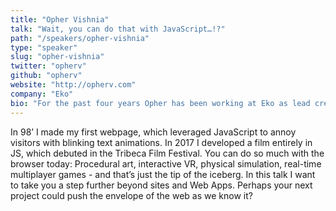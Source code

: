 ```yaml
---
title: "Opher Vishnia"
talk: "Wait, you can do that with JavaScript…!?"
path: "/speakers/opher-vishnia"
type: "speaker"
slug: "opher-vishnia"
twitter: "opherv"
github: "opherv"
website: "http://opherv.com"
company: "Eko"
bio: "For the past four years Opher has been working at Eko as lead creative developer, specializing in web technologies. His day-to-day involves working with both creative teams (design, art, film) as well as development teams to push the envelope of interactive video, a new and exciting creative medium. His latest work involved the VR film “Broken Night” and was featured at Cannes film festival and the Tribeca Film Festival in NYC."
---
```


<p>In 98’ I made my first webpage, which leveraged JavaScript to annoy visitors with blinking text animations. In 2017 I developed a film entirely in JS, which debuted in the Tribeca Film Festival. You can do so much with the browser today: Procedural art, interactive VR, physical simulation, real-time multiplayer games - and that’s just the tip of the iceberg. In this talk I want to take you a step further beyond sites and Web Apps. Perhaps your next project could push the envelope of the web as we know it?</p>